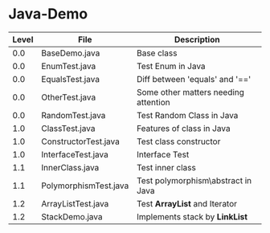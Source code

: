 # Java-Demo

| Level | File  | Description |
| ---------- | ------------- | ------------- |
| 0.0 | BaseDemo.java  | Base class   |
| 0.0 | EnumTest.java | Test Enum in Java |
| 0.0 | EqualsTest.java | Diff between 'equals' and '==' |
| 0.0 | OtherTest.java | 	Some other matters needing attention |
| 0.0 | RandomTest.java | Test Random Class in Java |
| 1.0 | ClassTest.java | Features of class in Java |
| 1.0 | ConstructorTest.java | Test class constructor |
| 1.0 | InterfaceTest.java | Interface Test |
| 1.1 | InnerClass.java | Test inner class |
| 1.1 | PolymorphismTest.java | Test polymorphism\abstract in Java |
| 1.2 | ArrayListTest.java  | Test <b>ArrayList</b> and Iterator |
| 1.2 | StackDemo.java | Implements stack by <b>LinkList</b> |
